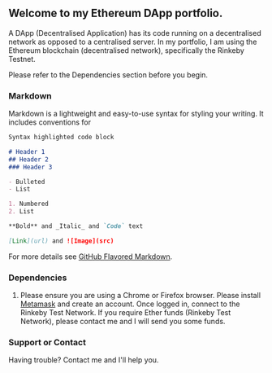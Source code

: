 ## Welcome to my Ethereum DApp portfolio. 

A DApp (Decentralised Application) has its code running on a decentralised network as opposed to a centralised server. In my portfolio, I am using the Ethereum blockchain (decentralised network), specifically the Rinkeby Testnet. 

Please refer to the Dependencies section before you begin. 

### Markdown

Markdown is a lightweight and easy-to-use syntax for styling your writing. It includes conventions for

```markdown
Syntax highlighted code block

# Header 1
## Header 2
### Header 3

- Bulleted
- List

1. Numbered
2. List

**Bold** and _Italic_ and `Code` text

[Link](url) and ![Image](src)
```

For more details see [GitHub Flavored Markdown](https://guides.github.com/features/mastering-markdown/).

### Dependencies 

1. Please ensure you are using a Chrome or Firefox browser. Please install [Metamask](https://metamask.io/download.html) and create an account. Once logged in, connect to the Rinkeby Test Network. If you require Ether funds (Rinkeby Test Network), please contact me and I will send you some funds. 

### Support or Contact

Having trouble? Contact me and I'll help you. 
